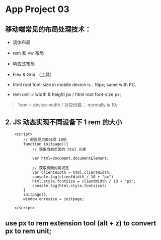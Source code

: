 # App Project 03

## 移动端常见的布局处理技术：

- 流体布局
- rem 和 vw 布局
- 响应式布局
- Flex & Grid （工具）

- html root font-size in mobile device is : 16px; same with PC.
- rem unit = width & height px / html root font-size px;

> 1rem = device-width / 对应份数； normally is 10;

## 2. JS 动态实现不同设备下 1 rem 的大小

```
    <script>
        // 假设把页面分成 10份
        function initpage(){
            // 获取当前页面的 html 元素

            var html=document.documentElement;

            // 获取页面的可视宽
            var clientWidth = html.clientWidth;
            console.log(clientWidth / 10 + "px")
            html.style.fontSize = clientWidth / 10 + "px";
            console.log(html.style.fontsize);
        }
        initpage();
        window.onresize = initpage;

    </script>
```

## use px to rem extension tool (alt + z) to convert px to rem unit;